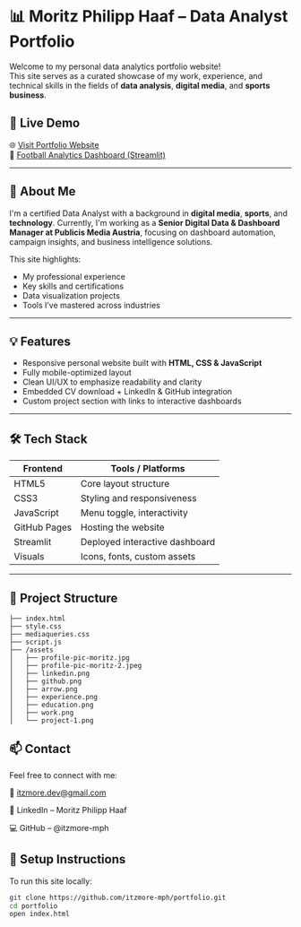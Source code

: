 # 📊 Moritz Philipp Haaf – Data Analyst Portfolio

Welcome to my personal data analytics portfolio website!  
This site serves as a curated showcase of my work, experience, and technical skills in the fields of **data analysis**, **digital media**, and **sports business**.

## 🚀 Live Demo
🌐 [Visit Portfolio Website](https://itzmore.dev)  
🔗 [Football Analytics Dashboard (Streamlit)](https://football-analytics-portfolio.streamlit.app)

---

## 📌 About Me

I'm a certified Data Analyst with a background in **digital media**, **sports**, and **technology**. Currently, I'm working as a **Senior Digital Data & Dashboard Manager at Publicis Media Austria**, focusing on dashboard automation, campaign insights, and business intelligence solutions.

This site highlights:
- My professional experience
- Key skills and certifications
- Data visualization projects
- Tools I’ve mastered across industries

---

## 💡 Features

- Responsive personal website built with **HTML, CSS & JavaScript**
- Fully mobile-optimized layout
- Clean UI/UX to emphasize readability and clarity
- Embedded CV download + LinkedIn & GitHub integration
- Custom project section with links to interactive dashboards

---

## 🛠️ Tech Stack

| Frontend      | Tools / Platforms            |
|---------------|------------------------------|
| HTML5         | Core layout structure        |
| CSS3          | Styling and responsiveness   |
| JavaScript    | Menu toggle, interactivity   |
| GitHub Pages  | Hosting the website          |
| Streamlit     | Deployed interactive dashboard |
| Visuals       | Icons, fonts, custom assets  |

---

## 📁 Project Structure

```
├── index.html
├── style.css
├── mediaqueries.css
├── script.js
├── /assets
│   ├── profile-pic-moritz.jpg
│   ├── profile-pic-moritz-2.jpeg
│   ├── linkedin.png
│   ├── github.png
│   ├── arrow.png
│   ├── experience.png
│   ├── education.png
│   ├── work.png
│   └── project-1.png
```


## 📫 Contact
Feel free to connect with me:

📧 itzmore.dev@gmail.com

💼 LinkedIn – Moritz Philipp Haaf

💻 GitHub – @itzmore-mph


## 🧪 Setup Instructions

To run this site locally:

```bash
git clone https://github.com/itzmore-mph/portfolio.git
cd portfolio
open index.html



